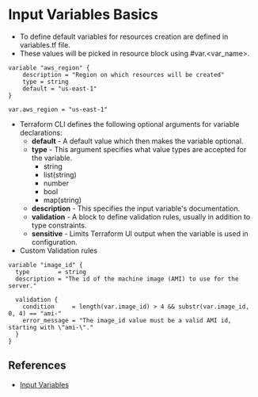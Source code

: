 # Input Variables Basics
- To define default variables for resources creation are defined in variables.tf file.
- These values will be picked in resource block using #var.\<var_name\>.
```
variable "aws_region" {
    description = "Region on which resources will be created"
    type = string
    default = "us-east-1"
}

var.aws_region = "us-east-1"
```
- Terraform CLI defines the following optional arguments for variable declarations:
  - **default** - A default value which then makes the variable optional.
  - **type** - This argument specifies what value types are accepted for the variable.
    - string
    - list(string)
    - number
    - bool
    - map(string)
  - **description** - This specifies the input variable's documentation.
  - **validation** - A block to define validation rules, usually in addition to type constraints.
  - **sensitive** - Limits Terraform UI output when the variable is used in configuration.
- Custom Validation rules
```
variable "image_id" {
  type        = string
  description = "The id of the machine image (AMI) to use for the server."

  validation {
    condition     = length(var.image_id) > 4 && substr(var.image_id, 0, 4) == "ami-"
    error_message = "The image_id value must be a valid AMI id, starting with \"ami-\"."
  }
}
```

## References
- [Input Variables](https://www.terraform.io/docs/language/values/variables.html)